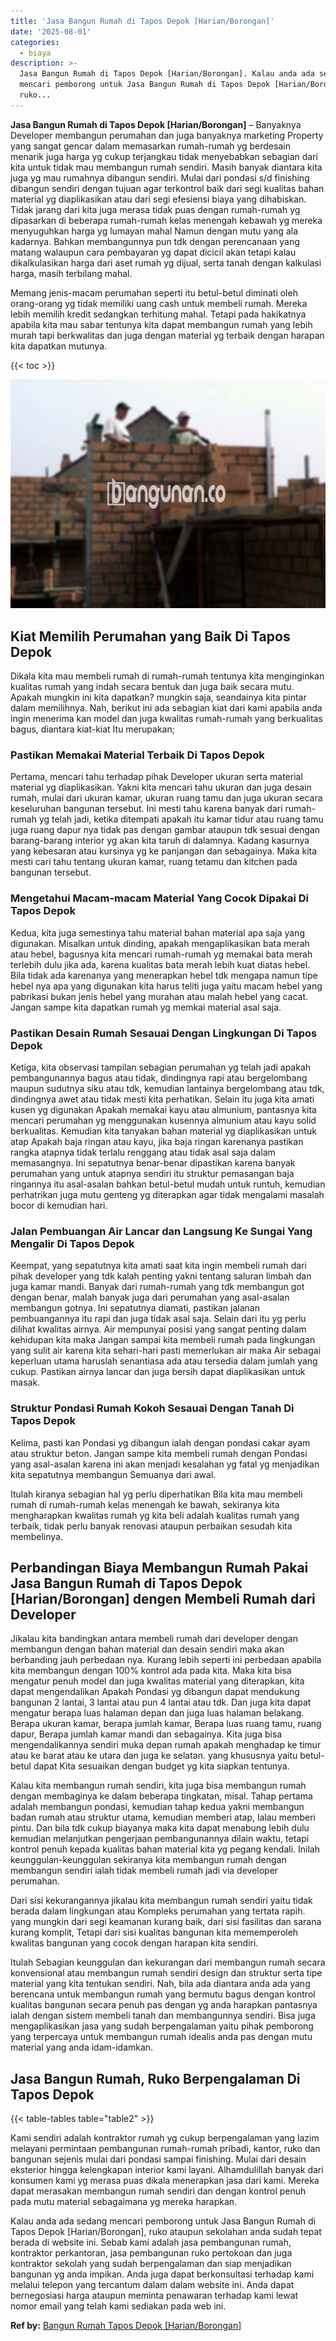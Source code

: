 ```yaml
---
title: 'Jasa Bangun Rumah di Tapos Depok [Harian/Borongan]'
date: '2025-08-01'
categories:
  - biaya
description: >-
  Jasa Bangun Rumah di Tapos Depok [Harian/Borongan]. Kalau anda ada sedang
  mencari pemborong untuk Jasa Bangun Rumah di Tapos Depok [Harian/Borongan],
  ruko...
---
```


**Jasa Bangun Rumah di Tapos Depok \[Harian/Borongan\]** – Banyaknya Developer membangun perumahan dan juga banyaknya marketing Property yang sangat gencar dalam memasarkan rumah-rumah yg berdesain menarik juga harga yg cukup terjangkau tidak menyebabkan sebagian dari kita untuk tidak mau membangun rumah sendiri. Masih banyak diantara kita juga yg mau rumahnya dibangun sendiri. Mulai dari pondasi s/d finishing dibangun sendiri dengan tujuan agar terkontrol baik dari segi kualitas bahan material yg diaplikasikan atau dari segi efesiensi biaya yang dihabiskan. Tidak jarang dari kita juga merasa tidak puas dengan rumah-rumah yg dipasarkan di beberapa rumah-rumah kelas menengah kebawah yg mereka menyuguhkan harga yg lumayan mahal Namun dengan mutu yang ala kadarnya. Bahkan membangunnya pun tdk dengan perencanaan yang matang walaupun cara pembayaran yg dapat dicicil akan tetapi kalau dikalkulasikan harga dari aset rumah yg dijual, serta tanah dengan kalkulasi harga, masih terbilang mahal.

Memang jenis-macam perumahan seperti itu betul-betul diminati oleh orang-orang yg tidak memiliki uang cash untuk membeli rumah. Mereka lebih memilih kredit sedangkan terhitung mahal. Tetapi pada hakikatnya apabila kita mau sabar tentunya kita dapat membangun rumah yang lebih murah tapi berkwalitas dan juga dengan material yg terbaik dengan harapan kita dapatkan mutunya.

{{< toc >}}

![Jasa Bangun Rumah di Tapos Depok [Harian/Borongan]](/images/borong-bangunan-31.png)

## Kiat Memilih Perumahan yang Baik Di Tapos Depok

Dikala kita mau membeli rumah di rumah-rumah tentunya kita menginginkan kualitas rumah yang indah secara bentuk dan juga baik secara mutu. Apakah mungkin ini kita dapatkan? mungkin saja, seandainya kita pintar dalam memilihnya. Nah, berikut ini ada sebagian kiat dari kami apabila anda ingin menerima kan model dan juga kwalitas rumah-rumah yang berkualitas bagus, diantara kiat-kiat Itu merupakan;

### Pastikan Memakai Material Terbaik Di Tapos Depok

Pertama, mencari tahu terhadap pihak Developer ukuran serta material material yg diaplikasikan. Yakni kita mencari tahu ukuran dan juga desain rumah, mulai dari ukuran kamar, ukuran ruang tamu dan juga ukuran secara keseluruhan bangunan tersebut. Ini mesti tahu karena banyak dari rumah-rumah yg telah jadi, ketika ditempati apakah itu kamar tidur atau ruang tamu juga ruang dapur nya tidak pas dengan gambar ataupun tdk sesuai dengan barang-barang interior yg akan kita taruh di dalamnya. Kadang kasurnya yang kebesaran atau kursinya yg ke panjangan dan sebagainya. Maka kita mesti cari tahu tentang ukuran kamar, ruang tetamu dan kitchen pada bangunan tersebut.

### Mengetahui Macam-macam Material Yang Cocok Dipakai Di Tapos Depok

Kedua, kita juga semestinya tahu material bahan material apa saja yang digunakan. Misalkan untuk dinding, apakah mengaplikasikan bata merah atau hebel, bagusnya kita mencari rumah-rumah yg memakai bata merah terlebih dulu jika ada, karena kualitas bata merah lebih kuat diatas hebel. Bila tidak ada karenanya yang menerapkan hebel tdk mengapa namun tipe hebel nya apa yang digunakan kita harus teliti juga yaitu macam hebel yang pabrikasi bukan jenis hebel yang murahan atau malah hebel yang cacat. Jangan sampe kita dapatkan rumah yg memkai material asal saja.

### Pastikan Desain Rumah Sesauai Dengan Lingkungan Di Tapos Depok

Ketiga, kita observasi tampilan sebagian perumahan yg telah jadi apakah pembangunannya bagus atau tidak, dindingnya rapi atau bergelombang maupun sudutnya siku atau tdk, kemudian lantainya bergelombang atau tdk, dindingnya awet atau tidak mesti kita perhatikan. Selain itu juga kita amati kusen yg digunakan Apakah memakai kayu atau almunium, pantasnya kita mencari perumahan yg menggunakan kusennya almunium atau kayu solid berkualitas. Kemudian kita tanyakan bahan material yg diaplikasikan untuk atap Apakah baja ringan atau kayu, jika baja ringan karenanya pastikan rangka atapnya tidak terlalu renggang atau tidak asal saja dalam memasangnya. Ini sepatutnya benar-benar dipastikan karena banyak perumahan yang untuk atapnya sendiri itu struktur pemasangan baja ringannya itu asal-asalan bahkan betul-betul mudah untuk runtuh, kemudian perhatrikan juga mutu genteng yg diterapkan agar tidak mengalami masalah bocor di kemudian hari.

### Jalan Pembuangan Air Lancar dan Langsung Ke Sungai Yang Mengalir Di Tapos Depok

Keempat, yang sepatutnya kita amati saat kita ingin membeli rumah dari pihak developer yang tdk kalah penting yakni tentang saluran limbah dan juga kamar mandi. Banyak dari rumah-rumah yang tdk membangun got dengan benar, malah banyak juga dari perumahan yang asal-asalan membangun gotnya. Ini sepatutnya diamati, pastikan jalanan pembuangannya itu rapi dan juga tidak asal saja. Selain dari itu yg perlu dilihat kwalitas airnya. Air mempunyai posisi yang sangat penting dalam kehidupan kita maka Jangan sampai kita membeli rumah pada lingkungan yang sulit air karena kita sehari-hari pasti memerlukan air maka Air sebagai keperluan utama haruslah senantiasa ada atau tersedia dalam jumlah yang cukup. Pastikan airnya lancar dan juga bersih dapat diaplikasikan untuk masak.

### Struktur Pondasi Rumah Kokoh Sesauai Dengan Tanah Di Tapos Depok

Kelima, pasti kan Pondasi yg dibangun ialah dengan pondasi cakar ayam atau struktur beton. Jangan sampe kita membeli rumah dengan Pondasi yang asal-asalan karena ini akan menjadi kesalahan yg fatal yg menjadikan kita sepatutnya membangun Semuanya dari awal.

Itulah kiranya sebagian hal yg perlu diperhatikan Bila kita mau membeli rumah di rumah-rumah kelas menengah ke bawah, sekiranya kita mengharapkan kwalitas rumah yg kita beli adalah kualitas rumah yang terbaik, tidak perlu banyak renovasi ataupun perbaikan sesudah kita membelinya.

## Perbandingan Biaya Membangun Rumah Pakai Jasa Bangun Rumah di Tapos Depok \[Harian/Borongan\] dengen Membeli Rumah dari Developer

Jikalau kita bandingkan antara membeli rumah dari developer dengan membangun dengan bahan material dan desain sendiri maka akan berbanding jauh perbedaan nya. Kurang lebih seperti ini perbedaan apabila kita membangun dengan 100% kontrol ada pada kita. Maka kita bisa mengatur penuh model dan juga kwalitas material yang diterapkan, kita dapat mengendalikan Apakah Pondasi yg dibangun dapat mendukung bangunan 2 lantai, 3 lantai atau pun 4 lantai atau tdk. Dan juga kita dapat mengatur berapa luas halaman depan dan juga luas halaman belakang. Berapa ukuran kamar, berapa jumlah kamar, Berapa luas ruang tamu, ruang dapur, Berapa jumlah kamar mandi dan sebagainya. Kita juga bisa mengendalikannya sendiri muka depan rumah apakah menghadap ke timur atau ke barat atau ke utara dan juga ke selatan. yang khususnya yaitu betul-betul dapat Kita sesuaikan dengan budget yg kita siapkan tentunya.

Kalau kita membangun rumah sendiri, kita juga bisa membangun rumah dengan membaginya ke dalam beberapa tingkatan, misal. Tahap pertama adalah membangun pondasi, kemudian tahap kedua yakni membangun badan rumah atau struktur utama, kemudian memberi atap, lalau memberi pintu. Dan bila tdk cukup biayanya maka kita dapat menabung lebih dulu kemudian melanjutkan pengerjaan pembangunannya dilain waktu, tetapi kontrol penuh kepada kualitas bahan material kita yg pegang kendali. Inilah keunggulan-keunggulan sekiranya kita membangun rumah dengan membangun sendiri ialah tidak membeli rumah jadi via developer perumahan.

Dari sisi kekurangannya jikalau kita membangun rumah sendiri yaitu tidak berada dalam lingkungan atau Kompleks perumahan yang tertata rapih. yang mungkin dari segi keamanan kurang baik, dari sisi fasilitas dan sarana kurang komplit, Tetapi dari sisi kualitas bangunan kita mememperoleh kwalitas bangunan yang cocok dengan harapan kita sendiri.

Itulah Sebagian keunggulan dan kekurangan dari membangun rumah secara konvensional atau membangun rumah sendiri design dan struktur serta tipe material yang kita tentukan sendiri. Nah, bila ada diantara anda ada yang berencana untuk membangun rumah yang bermutu bagus dengan kontrol kualitas bangunan secara penuh pas dengan yg anda harapkan pantasnya ialah dengan sistem membeli tanah dan membangunnya sendiri. Bisa juga mengaplikasikan jasa yang sudah berpengalaman yaitu pihak pemborong yang terpercaya untuk membangun rumah idealis anda pas dengan mutu material yang anda idam-idamkan.

## Jasa Bangun Rumah, Ruko Berpengalaman Di Tapos Depok

{{< table-tables table="table2" >}}

Kami sendiri adalah kontraktor rumah yg cukup berpengalaman yang lazim melayani permintaan pembangunan rumah-rumah pribadi, kantor, ruko dan bangunan sejenis mulai dari pondasi sampai finishing. Mulai dari desain eksterior hingga kelengkapan interior kami layani. Alhamdulillah banyak dari konsumen kami yg merasa puas dikala menerapkan jasa dari kami. Mereka dapat merasakan membangun rumah sendiri dan dengan kontrol penuh pada mutu material sebagaimana yg mereka harapkan.

Kalau anda ada sedang mencari pemborong untuk Jasa Bangun Rumah di Tapos Depok \[Harian/Borongan\], ruko ataupun sekolahan anda sudah tepat berada di website ini. Sebab kami adalah jasa pembangunan rumah, kontraktor perkantoran, jasa pembangunan ruko pertokoan dan juga kontraktor sekolah yang sudah berpengalaman dan siap menjadikan bangunan yg anda impikan. Anda juga dapat berkonsultasi terhadap kami melalui telepon yang tercantum dalam dalam website ini. Anda dapat bernegosiasi harga ataupun meminta penawaran terhadap kami lewat nomor email yang telah kami sediakan pada web ini.

**Ref by:** [Bangun Rumah Tapos Depok [Harian/Borongan]](https://id.wikipedia.org/wiki/Bangun)
